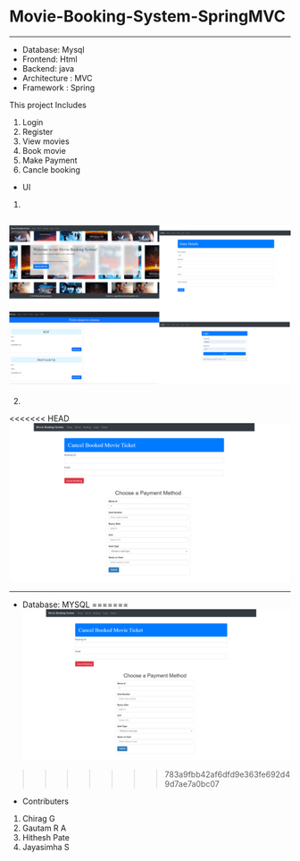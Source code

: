 # Movie-Booking-System-SpringMVC

------
* Database: Mysql
* Frontend: Html
* Backend: java
* Architecture : MVC
* Framework : Spring


This project Includes
1. Login 
2. Register
3. View movies
4. Book movie
5. Make Payment
6. Cancle booking

* UI 
1. 
![Images\UI1.png](https://github.com/Hithesh1334/Movie-Booking-System-SpringMVC/blob/master/Images/UI1.png)
----
2. 
<<<<<<< HEAD
![alt text](Images\UI2.png)

-----
* Database: MYSQL
=======
![Images\UI2.png](https://github.com/Hithesh1334/Movie-Booking-System-SpringMVC/blob/master/Images/UI2.png)
>>>>>>> 783a9fbb42af6dfd9e363fe692d49d7ae7a0bc07

* Contributers
1. Chirag G
2. Gautam R A
3. Hithesh Pate
4. Jayasimha S
